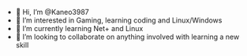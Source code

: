 - 👋 Hi, I’m @Kaneo3987
- 👀 I’m interested in Gaming, learning coding and Linux/Windows
- 🌱 I’m currently learning Net+ and Linux
- 💞️ I’m looking to collaborate on anything involved with learning a new skill

<!---
Kaneo3987/Kaneo3987 is a ✨ special ✨ repository because its `README.md` (this file) appears on your GitHub profile.
You can click the Preview link to take a look at your changes.
--->
